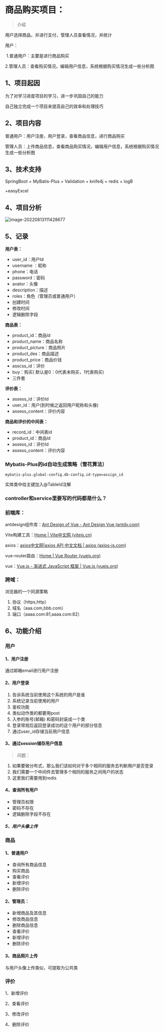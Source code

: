 # 商品购买项目：

>介绍

用户选择商品，并进行支付，管理人员查看情况，并统计

用户：

​	1.普通用户：主要是进行商品购买

​	2.管理人员：查看购买情况，编辑用户信息，系统根据购买情况生成一些分析图



## 1、项目起因

为了对学习进度项目的学习，进一步巩固自己的能力

自己独立完成一个项目来提高自己的效率和处理技巧



## 2、项目内容

普通用户：用户注册，用户登录，查看商品信息，进行商品购买

管理人员：上传商品信息，查看商品购买情况，编辑用户信息，系统根据购买情况生成一些分析图



## 3、技术支持

SpringBoot + MyBatis-Plus + Validation + knife4j + redis + logB

+easyExcel



## 4、项目分析

![image-20220813111428677](E:\Typora\images\typora-user-images\image-20220813111428677.png)



## 5、记录

**用户表：**

- user_id：用户Id
- username ：昵称
- phone：电话
- password：密码
- avator：头像
- description：描述
- roles：角色（管理员或普通用户）
- 创建时间
- 修改时间
- 逻辑删除字段



**商品表：**

- product_id：商品Id
- product_name：商品名称
- product_picture：商品照片
- product_des：商品描述
- product_price：商品价钱
- asscss_id：评价
- buy：购买( 默认是0：0代表未购买，1代表购买)
- 三件套



**评价表：**

- assess_id：评价Id
- user_id：用户(到时候之返回用户昵称和头像)
- assess_content：评价内容



**商品和评价的中间表：**

- record_id：中间表id
- product_id：商品Id
- assess_id：评价Id
- assess_content：评价内容





### Mybatis-Plus的id自动生成策略（雪花算法）

```properties
mybatis-plus.global-config.db-config.id-type=assign_id
```

实体类中给主键加入@TableId注解





### controller和service里要写的代码都是什么？



### 前端库：

antdesign组件库：[Ant Design of Vue - Ant Design Vue (antdv.com)](https://www.antdv.com/docs/vue/introduce-cn)

Vite构建工具：[Home | Vite中文网 (vitejs.cn)](https://vitejs.cn/)

axios：[axios中文网|axios API 中文文档 | axios (axios-js.com)](http://www.axios-js.com/)

vue-router路由：[Home | Vue Router (vuejs.org)](https://router.vuejs.org/zh/)

vue：[Vue.js - 渐进式 JavaScript 框架 | Vue.js (vuejs.org)](https://cn.vuejs.org/)



### 跨域：

浏览器的一个同源策略

1. 协议（https,http）
2. 域名（aaa.com,bbb.com）
3. 端口（aaaa.com:81,aaaa.com:82）



## 6、功能介绍

### 用户

#### 1、用户注册

通过邮箱email进行用户注册



#### 2、用户登录

1. 告诉系统当前使用这个系统的用户是谁
2. 系统记录当前使用的用户
3. 鉴权功能
4. 类似动作类的都要用post
5. 入参的账号(邮箱) 和密码封装成一个类
6. 登录常规后返回登录成功的这个用户的部分信息
7. 通过user_id存储当前用户信息



#### 3、通过session储存用户信息

>  问题：

1. 如果要做分布式，那么我们该如何对于多个相同的服务去判断用户是否登录
2. 我们需要一个中间件去管理多个相同的服务之间用户的状态
3. 这里我们需要用到redis



#### 4、查询所有用户

- 管理员权限
- 密码不存在
- 逻辑删除字段不存在



##### 5、用户头像上传



### 商品

#### 1、**普通用户**

- 查询所有商品信息
- 购买商品
- 查看评价
- 新增评价
- 删除评价

#### 2、**管理员：**

- 新增商品及其信息
- 修改商品信息
- 删除商品信息
- 查看评价
- 新增评价
- 删除评价



#### 3、商品照片上传

与用户头像上传类似，可提取为公共类



### 评价

1、新增评价

2、查看评价

3、修改评价

4、删除评价
